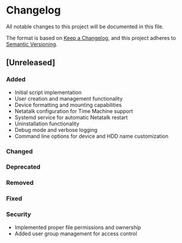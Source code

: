 # Changelog

All notable changes to this project will be documented in this file.

The format is based on [Keep a Changelog](https://keepachangelog.com/en/1.0.0/),
and this project adheres to [Semantic Versioning](https://semver.org/spec/v2.0.0.html).

## [Unreleased]

### Added

- Initial script implementation
- User creation and management functionality
- Device formatting and mounting capabilities
- Netatalk configuration for Time Machine support
- Systemd service for automatic Netatalk restart
- Uninstallation functionality
- Debug mode and verbose logging
- Command line options for device and HDD name customization

### Changed

### Deprecated

### Removed

### Fixed

### Security

- Implemented proper file permissions and ownership
- Added user group management for access control
